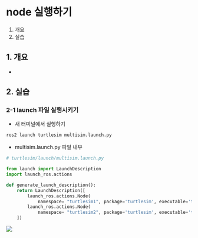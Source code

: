 # node 실행하기
1. 개요
2. 실습

## 1. 개요
* 

## 2. 실습
### 2-1 launch 파일 실행시키기
* 새 터미널에서 실행하기
```bash
ros2 launch turtlesim multisim.launch.py
```

* multisim.launch.py 파일 내부
```python
# turtlesim/launch/multisim.launch.py

from launch import LaunchDescription
import launch_ros.actions

def generate_launch_description():
    return LaunchDescription([
        launch_ros.actions.Node(
            namespace= "turtlesim1", package='turtlesim', executable='turtlesim_node', output='screen'),
        launch_ros.actions.Node(
            namespace= "turtlesim2", package='turtlesim', executable='turtlesim_node', output='screen'),
    ])
```

![](https://docs.ros.org/en/foxy/_images/turtlesim_multisim.png)



